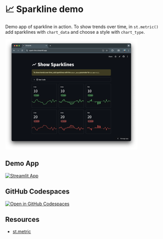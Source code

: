 # 📈 Sparkline demo

Demo app of sparkline in action. To show trends over time, in `st.metric()` add sparklines with `chart_data` and choose a style with `chart_type`.

<img src="st-spark-line.png" height="350"/>

## Demo App

[![Streamlit App](https://static.streamlit.io/badges/streamlit_badge_black_white.svg)](https://spark-line.streamlit.app/)

## GitHub Codespaces

[![Open in GitHub Codespaces](https://github.com/codespaces/badge.svg)](https://codespaces.new/dataprofessor/st-spark-line?quickstart=1)

## Resources

- [st.metric](https://docs.streamlit.io/develop/api-reference/data/st.metric)
